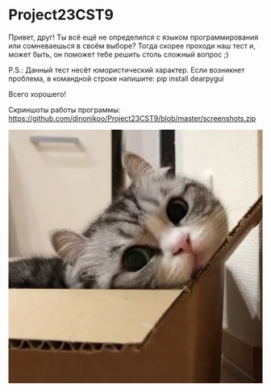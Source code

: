 # Project23CST9
Привет, друг! Ты всё ещё не определился с языком программирования или сомневаешься в своём выборе? Тогда скорее проходи наш тест и, может быть, он поможет тебе решить столь сложный вопрос ;)

P.S.: Данный тест несёт юмористический характер. Если возникнет проблема, в командной строке напишите: pip install dearpygui

Всего хорошего!

Скриншоты работы программы: https://github.com/dinonikoo/Project23CST9/blob/master/screenshots.zip

![Котик](https://github.com/dinonikoo/Project23CST9/blob/master/cat.png)
